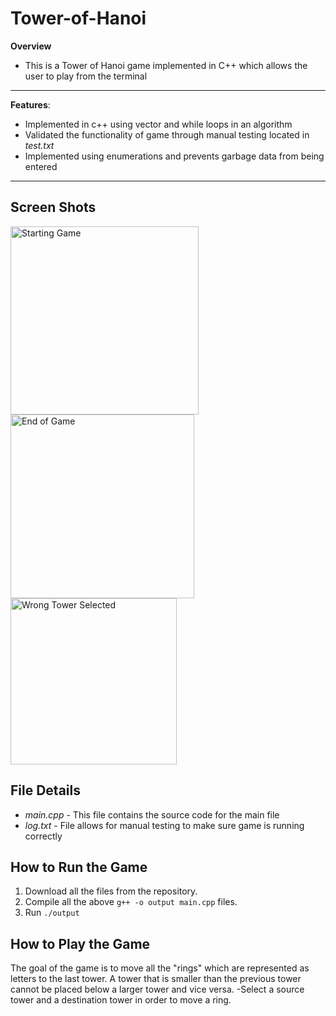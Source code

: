 # Tower-of-Hanoi
**Overview**
- This is a Tower of Hanoi game implemented in C++ which allows the user to play from the terminal
----
**Features**:
- Implemented in c++ using vector and while loops in an algorithm
- Validated the functionality of game through manual testing located in *test.txt*
- Implemented using enumerations and prevents garbage data from being entered
----

## Screen Shots
<img width="301" alt="Starting Game" src="https://user-images.githubusercontent.com/92644639/162793784-b078b63d-0425-4d9b-b19f-a80c01b8acb4.png">

<img width="294" alt="End of Game" src="https://user-images.githubusercontent.com/92644639/162794038-83510ed7-9a6c-4800-a6e7-c9e02eb262c3.png">

<img width="266" alt="Wrong Tower Selected" src="https://user-images.githubusercontent.com/92644639/162794111-31baafb2-5287-4616-9c1c-1fe5c9146bab.png">

## File Details
- *main.cpp* - This file contains the source code for the main file
- *log.txt* - File allows for manual testing to make sure game is running correctly

## How to Run the Game
1. Download all the files from the repository.
2. Compile all the above `g++ -o output main.cpp` files.
3. Run `./output`

## How to Play the Game
The goal of the game is to move all the "rings" which are represented as letters to the last tower.
A tower that is smaller than the previous tower cannot be placed below a larger tower and vice versa.
-Select a source tower and a destination tower in order to move a ring.
